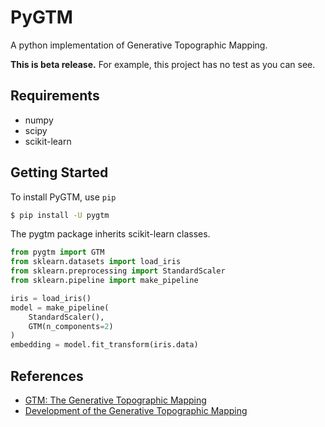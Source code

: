 # PyGTM

A python implementation of Generative Topographic Mapping.

**This is beta release.**
For example, this project has no test as you can see.

## Requirements

- numpy
- scipy
- scikit-learn

## Getting Started

To install PyGTM, use `pip`

```bash
$ pip install -U pygtm
```

The pygtm package inherits scikit-learn classes.

```python
from pygtm import GTM
from sklearn.datasets import load_iris
from sklearn.preprocessing import StandardScaler
from sklearn.pipeline import make_pipeline

iris = load_iris()
model = make_pipeline(
    StandardScaler(),
    GTM(n_components=2)
)
embedding = model.fit_transform(iris.data)
```

## References

- [GTM: The Generative Topographic Mapping](https://www.microsoft.com/en-us/research/publication/gtm-the-generative-topographic-mapping/)
- [Development of the Generative Topographic Mapping](https://www.microsoft.com/en-us/research/publication/developments-of-the-generative-topographic-mapping/)
